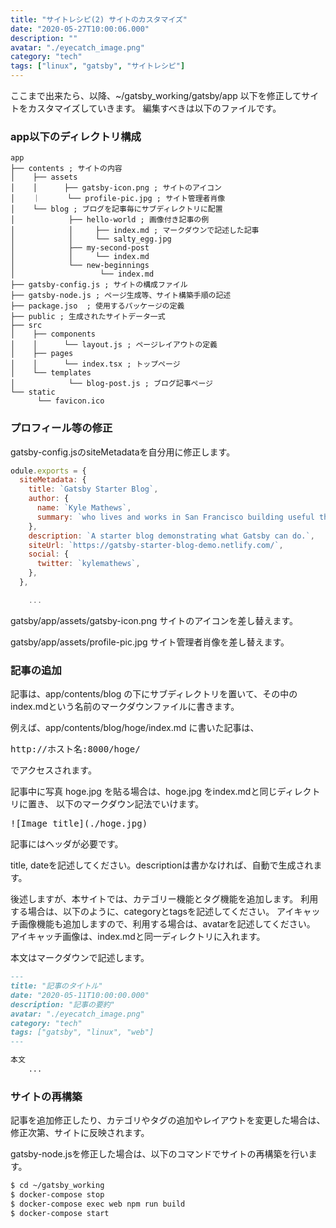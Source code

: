 ```yaml
---
title: "サイトレシピ(2) サイトのカスタマイズ"
date: "2020-05-27T10:00:06.000"
description: ""
avatar: "./eyecatch_image.png"
category: "tech"
tags: ["linux", "gatsby", "サイトレシピ"]
---
```


ここまで出来たら、以降、~/gatsby_working/gatsby/app 以下を修正してサイトをカスタマイズしていきます。
編集すべきは以下のファイルです。

### app以下のディレクトリ構成

~~~
app
├── contents ; サイトの内容
│    ├── assets
│    │      ├── gatsby-icon.png ; サイトのアイコン
│    ｜      └── profile-pic.jpg ; サイト管理者肖像
│    └── blog ; ブログを記事毎にサブディレクトリに配置
│            ├── hello-world ; 画像付き記事の例
│            │     ├── index.md ; マークダウンで記述した記事
│            │     └── salty_egg.jpg
│            ├── my-second-post
│            │     └── index.md
│            └── new-beginnings
│                   └── index.md
├── gatsby-config.js ; サイトの構成ファイル
├── gatsby-node.js ; ページ生成等、サイト構築手順の記述
├── package.jso  ; 使用するパッケージの定義
├── public ; 生成されたサイトデータ一式
├── src
│    ├── components
│    │      └── layout.js ; ページレイアウトの定義
│    ├── pages
│    │      └── index.tsx ; トップページ
│    └── templates
│            └── blog-post.js ; ブログ記事ページ
└── static
      └── favicon.ico

~~~

### プロフィール等の修正

gatsby-config.jsのsiteMetadataを自分用に修正します。


~~~json:title=gatsby_working/gatsby/app/gatsby-config.js
odule.exports = {
  siteMetadata: {
    title: `Gatsby Starter Blog`,
    author: {
      name: `Kyle Mathews`,
      summary: `who lives and works in San Francisco building useful things.`,
    },
    description: `A starter blog demonstrating what Gatsby can do.`,
    siteUrl: `https://gatsby-starter-blog-demo.netlify.com/`,
    social: {
      twitter: `kylemathews`,
    },
  },

    ...

~~~

gatsby/app/assets/gatsby-icon.png
サイトのアイコンを差し替えます。

gatsby/app/assets/profile-pic.jpg
サイト管理者肖像を差し替えます。



### 記事の追加

記事は、app/contents/blog の下にサブディレクトリを置いて、その中の
index.mdという名前のマークダウンファイルに書きます。

例えば、app/contents/blog/hoge/index.md に書いた記事は、
<pre>http://ホスト名:8000/hoge/</pre> でアクセスされます。

記事中に写真 hoge.jpg を貼る場合は、hoge.jpg をindex.mdと同じディレクトリに置き、
以下のマークダウン記法でいけます。

<pre>![Image title](./hoge.jpg)</pre>

記事にはヘッダが必要です。

title, dateを記述してください。descriptionは書かなければ、自動で生成されます。

後述しますが、本サイトでは、カテゴリー機能とタグ機能を追加します。
利用する場合は、以下のように、categoryとtagsを記述してください。
アイキャッチ画像機能も追加しますので、利用する場合は、avatarを記述してください。
アイキャッチ画像は、index.mdと同一ディレクトリに入れます。

本文はマークダウンで記述します。


~~~txt:title=gatsby_working/gatsby/app/contents/blog/hoge/index.md
---
title: "記事のタイトル"
date: "2020-05-11T10:00:00.000"
description: "記事の要約"
avatar: "./eyecatch_image.png"
category: "tech"
tags: ["gatsby", "linux", "web"]
---

本文
    ...

~~~

### サイトの再構築

記事を追加修正したり、カテゴリやタグの追加やレイアウトを変更した場合は、修正次第、サイトに反映されます。

gatsby-node.jsを修正した場合は、以下のコマンドでサイトの再構築を行います。

~~~bash
$ cd ~/gatsby_working
$ docker-compose stop
$ docker-compose exec web npm run build
$ docker-compose start
~~~




